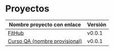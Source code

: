 # Proyectos

| Nombre proyecto con enlace                                                         | Versión |
|------------------------------------------------------------------------------------|---------|
| [FitHub](https://github.com/fitplusplus/fithub)                                    | v0.0.1  |
| [Curso QA (nombre provisional)](https://github.com/testing-kakapos/curso-QA)       | v0.0.1  |
